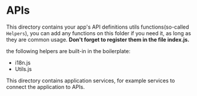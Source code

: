 # APIs

This directory contains your app's API definitions utils functions(so-called `Helpers`), you can add any functions on this folder if you need it, as long as they are common usage. **Don't forget to register them in the file index.js.**

the following helpers are built-in in the boilerplate:

- i18n.js
- Utils.js

This directory contains application services, for example services to connect the application to APIs.
